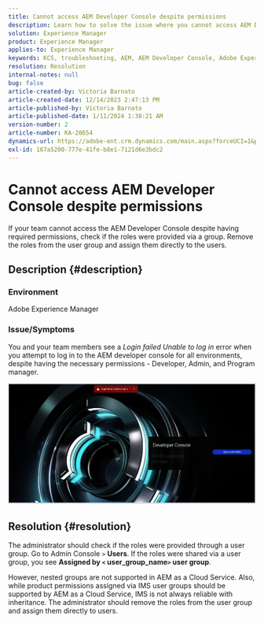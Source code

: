 ```yaml
---
title: Cannot access AEM Developer Console despite permissions
description: Learn how to solve the issue where you cannot access AEM Developer Console even with permissions. Check if the roles are provided through a user group.
solution: Experience Manager
product: Experience Manager
applies-to: Experience Manager
keywords: KCS, troubleshooting, AEM, AEM Developer Console, Adobe Experience Manager, access, permissions, user groups
resolution: Resolution
internal-notes: null
bug: false
article-created-by: Victoria Barnato
article-created-date: 12/14/2023 2:47:13 PM
article-published-by: Victoria Barnato
article-published-date: 1/11/2024 1:38:21 AM
version-number: 2
article-number: KA-20654
dynamics-url: https://adobe-ent.crm.dynamics.com/main.aspx?forceUCI=1&pagetype=entityrecord&etn=knowledgearticle&id=6c7e48a6-8f9a-ee11-be37-6045bd006b25
exl-id: 167a5200-777e-41fe-b8e1-7121d6e3bdc2
---
```

# Cannot access AEM Developer Console despite permissions


If your team cannot access the AEM Developer Console despite having required permissions, check if the roles were provided via a group. Remove the roles from the user group and assign them directly to the users.

## Description {#description}


### Environment

Adobe Experience Manager

### Issue/Symptoms

You and your team members see a *Login failed Unable to log in* error when you attempt to log in to the AEM developer console for all environments, despite having the necessary permissions - Developer, Admin, and Program manager.



![](assets/___6d7e48a6-8f9a-ee11-be37-6045bd006b25___.png)


## Resolution {#resolution}


The administrator should check if the roles were provided through a user group. Go to Admin Console `>`  <b>Users</b>. If the roles were shared via a user group, you see <b>Assigned by `<` user_group_name`>`  user group</b>.

However, nested groups are not supported in AEM as a Cloud Service. Also, while product permissions assigned via IMS user groups should be supported by AEM as a Cloud Service, IMS is not always reliable with inheritance. The administrator should remove the roles from the user group and assign them directly to users.

